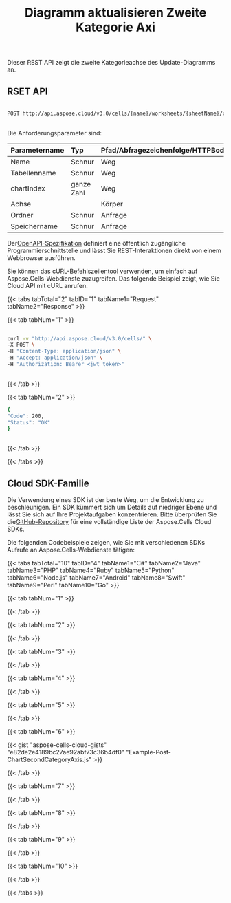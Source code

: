 ﻿---
title:  Diagramm aktualisieren Zweite Kategorie Axi
type: docs
url: /de/charts/second-category-axis/update/
weight: 160
---
 Dieser REST API zeigt die zweite Kategorieachse des Update-Diagramms an.
 
## RSET API
 
```bash
 
POST http://api.aspose.cloud/v3.0/cells/{name}/worksheets/{sheetName}/charts/{chartIndex}/secondcategoryaxis
 
```
 Die Anforderungsparameter sind:
 
| Parametername| Typ| Pfad/Abfragezeichenfolge/HTTPBody|Beschreibung|
|:- |:- |:- |:- |
| Name| Schnur| Weg||
| Tabellenname| Schnur| Weg||
| chartIndex| ganze Zahl| Weg||
| Achse|| Körper||
| Ordner| Schnur| Anfrage||
| Speichername| Schnur| Anfrage||
 
 Der[OpenAPI-Spezifikation](https://apireference.aspose.cloud/cells/#/Charts/PostChartSecondCategoryAxis) definiert eine öffentlich zugängliche Programmierschnittstelle und lässt Sie REST-Interaktionen direkt von einem Webbrowser ausführen.
 
Sie können das cURL-Befehlszeilentool verwenden, um einfach auf Aspose.Cells-Webdienste zuzugreifen. Das folgende Beispiel zeigt, wie Sie Cloud API mit cURL anrufen.
 
{{< tabs tabTotal="2" tabID="1" tabName1="Request" tabName2="Response" >}}
 
{{< tab tabNum="1" >}}
 
```bash
 
curl -v "http://api.aspose.cloud/v3.0/cells/" \
-X POST \
-H "Content-Type: application/json" \
-H "Accept: application/json" \
-H "Authorization: Bearer <jwt token>"
 
```
 
{{< /tab >}}
 
{{< tab tabNum="2" >}}
 
```bash
{
"Code": 200,
"Status": "OK"
}
 
```
 
{{< /tab >}}
 
{{< /tabs >}}
 
## Cloud SDK-Familie
 
 Die Verwendung eines SDK ist der beste Weg, um die Entwicklung zu beschleunigen. Ein SDK kümmert sich um Details auf niedriger Ebene und lässt Sie sich auf Ihre Projektaufgaben konzentrieren. Bitte überprüfen Sie die[GitHub-Repository](https://github.com/aspose-cells-cloud) für eine vollständige Liste der Aspose.Cells Cloud SDKs.
 
Die folgenden Codebeispiele zeigen, wie Sie mit verschiedenen SDKs Aufrufe an Aspose.Cells-Webdienste tätigen:
 

{{< tabs tabTotal="10" tabID="4" tabName1="C#" tabName2="Java" tabName3="PHP" tabName4="Ruby" tabName5="Python" tabName6="Node.js" tabName7="Android" tabName8="Swift" tabName9="Perl" tabName10="Go" >}}

{{< tab tabNum="1" >}}



{{< /tab >}}

{{< tab tabNum="2" >}}



{{< /tab >}}

{{< tab tabNum="3" >}}



{{< /tab >}}

{{< tab tabNum="4" >}}

{{< /tab >}}

{{< tab tabNum="5" >}}



{{< /tab >}}

{{< tab tabNum="6" >}}

{{< gist "aspose-cells-cloud-gists" "e82de2e4189bc27ae92abf73c36b4df0" "Example-Post-ChartSecondCategoryAxis.js" >}}

{{< /tab >}}

{{< tab tabNum="7" >}}



{{< /tab >}}

{{< tab tabNum="8" >}}

{{< /tab >}}

{{< tab tabNum="9" >}}



{{< /tab >}}

{{< tab tabNum="10" >}}



{{< /tab >}}

{{< /tabs >}}